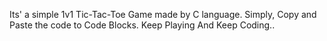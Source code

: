 Its' a simple 1v1 Tic-Tac-Toe Game made by C language. Simply, Copy and Paste the code to Code Blocks.
Keep Playing And Keep Coding..
